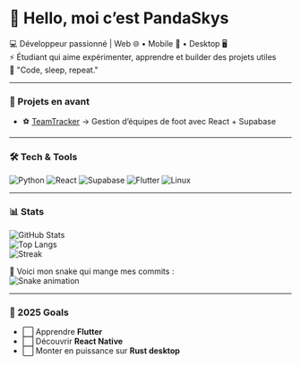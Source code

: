 # 👋 Hello, moi c’est PandaSkys  

💻 Développeur passionné | Web 🌐 • Mobile 📱 • Desktop 🖥️  
⚡ Étudiant qui aime expérimenter, apprendre et builder des projets utiles  
🚀 "Code, sleep, repeat."  

---

### 🚀 Projets en avant
- ⚽ [TeamTracker](https://github.com/FinishedNote/FutsalProv-MVP) → Gestion d’équipes de foot avec React + Supabase  

---

### 🛠️ Tech & Tools
![Python](https://img.shields.io/badge/-Python-3776AB?logo=python&logoColor=white) 
![React](https://img.shields.io/badge/-React-61DAFB?logo=react&logoColor=black) 
![Supabase](https://img.shields.io/badge/-Supabase-3ECF8E?logo=supabase&logoColor=white) 
![Flutter](https://img.shields.io/badge/-Flutter-02569B?logo=flutter&logoColor=white) 
![Linux](https://img.shields.io/badge/-Linux-FCC624?logo=linux&logoColor=black)

---

### 📊 Stats
![GitHub Stats](https://github-readme-stats.vercel.app/api?username=PandaSkys&show_icons=true&theme=tokyonight)  
![Top Langs](https://github-readme-stats.vercel.app/api/top-langs/?username=PandaSkys&layout=compact&theme=tokyonight)  
![Streak](https://streak-stats.demolab.com?user=PandaSkys&theme=tokyonight)  

🐍 Voici mon snake qui mange mes commits :  
![Snake animation](https://github.com/PandaSkys/PandaSkys/blob/output/github-contribution-grid-snake.svg)

---

### 🎯 2025 Goals
- ⬜ Apprendre **Flutter**  
- ⬜ Découvrir **React Native**  
- ⬜ Monter en puissance sur **Rust desktop**  
